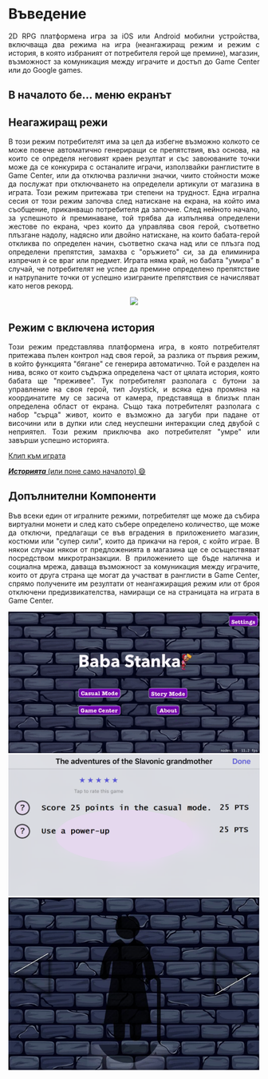 # Въведение

<p align = "justify"> 
2D RPG платформена игра за iOS или Android мобилни устройства,
включваща два режима на игра (неангажиращ режим и режим с история,
в която избраният от потребителя герой ще премине), магазин,
възможност за комуникация между играчите и достъп до Game Center или до Google games.
</p>

## В началото бе... меню екранът



## Неагажиращ режи

<p align = "justify"> 
В този режим потребителят има за цел да избегне възможно колкото се може повече автоматично
генериращи се препятствия, въз основа, на които се определя неговият краен резултат и със 
завоюваните точки може да се конкурира с останалите играчи, използвайки ранглистите в Game Center,
или да отключва различни значки, чиито стойности може да послужат при отключването на определели 
артикули от магазина в играта. Този режим притежава три степени на трудност. Една игрална сесия 
от този режим започва след натискане на екрана, на който има съобщение, приканващо потребителя да започне. 
След нейното начало, за успешното ѝ преминаване, той трябва да изпълнява определени жестове по екрана, 
чрез които да управлява своя герой, съответно плъзгане надолу, надясно или двойно натискане, 
на които бабата-герой откликва по определен начин, съответно скача над или се плъзга под определени препятстия, 
замахва с "оръжието" си, за да елиминира изпречил ѝ се враг или предмет. Играта няма край, но бабата "умира" в случай,
че потребителят не успее да премине определено препятствие и натрупаните точки от успешно изиграните препятствия се 
начисляват като негов рекорд.
</p>

<p align = "center">
  <img src = "casual mode.gif" witdh = 100>

## Режим с включена история

<p align = "justify"> 
Този режим представлява платформена игра, в която потребителят притежава пълен контрол над своя герой, за разлика
от първия режим, в който функцията "бягане" се генерира автоматично. Той е разделен на нива, всяко от които съдържа
определена част от цялата история, която бабата ще "преживее". Тук потребителят разполага с бутони за управление на 
своя герой, тип Joystick, и всяка една промяна на координатите му се засича от камера, представяща в близък план 
определена област от екрана. Също така потребителят разполага с набор "сърца" живот, които е възможно да загуби при
падане от височини или в дупки или след неуспешни интеракции след двубой с неприятел. Този режим приключва ако потребителят
"умре" или завърши успешно историята.
</p>

<a href="https://vimeo.com/user95976812/review/322270988/3e3235c9d8" target="_blank">Клип към играта</a>

<a href="https://vimeo.com/user95976812/review/322270988/3e3235c9d8" target="_blank"><b><i> Историята </i></b> (или поне само началото) 
:smile: </a>

## Допълнителни Компоненти

<p align = "justify"> 
Във всеки един от игралните режими, потребителят ще може да събира виртуални монети и след като събере определено количество,
ще може да отключи, предлагащи се във вградения в приложението магазин, костюми или "супер сили", които да прикачи на героя, 
с който играе. В някои случаи някои от предложенията в магазина ще се осъществяват посредством микротранзакции.
В приложението ще бъде налична и социална мрежа, даваща възможност за комуникация между играчите, които от друга страна
ще могат да участват в ранглисти в Game Center, спрямо получените им резултати от неангажиращия режим или от броя отключени
предизвикателства, намиращи се на страницата на играта в Game Center.
</p>

<p align = "center">
  <img src = "gamecenter preview.gif" witdh = 100>
  <img src = "gamecenter preview2.png">
  <img src = "store.png" witdh = 100>
</p>

